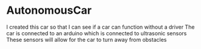 # AutonomousCar
I created this car so that I can see if a car can function without a driver
The car is connected to an arduino which is connected to ultrasonic sensors
These sensors will allow for the car to turn away from obstacles
